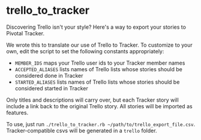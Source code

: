 trello_to_tracker
=================

Discovering Trello isn't your style? Here's a way to export your stories to Pivotal Tracker.

We wrote this to translate our use of Trello to Tracker. To customize to your own,
edit the script to set the following constants appropriately:

* `MEMBER_IDS` maps your Trello user ids to your Tracker member names
* `ACCEPTED_ALIASES` lists names of Trello lists whose stories should be considered done in Tracker
* `STARTED_ALIASES` lists names of Trello lists whose stories should be considered started in Tracker

Only titles and descriptions will carry over, but each Tracker story will include a link back to the original Trello story. All stories will be imported as features.

To use, just run `./trello_to_tracker.rb ~/path/to/trello_export_file.csv`. Tracker-compatible csvs will be generated in a `trello` folder.
